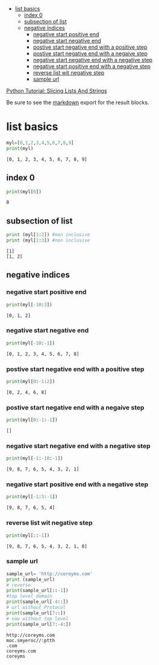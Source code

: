 - [list basics](#org51063d9)
  - [index 0](#org6c06cf8)
  - [subsection of list](#orgda8871d)
  - [negative indices](#orgc245aca)
    - [negative start positive end](#org71b5d2e)
    - [negative start negative end](#org24d90ff)
    - [postive start negative end with a positive step](#org8189916)
    - [postive start negative end with a negaive step](#orged3e257)
    - [negative start negative end with a negative step](#orgcf3f990)
    - [negative start positive end with a negative step](#orgf2ded56)
    - [reverse list wit negative step](#orgf693e14)
    - [sample url](#org9ca9f99)

[Python Tutorial: Slicing Lists And Strings](https://www.youtube.com/watch?v=ajrtAuDg3yw&list=PL-osiE80TeTt2d9bfVyTiXJA-UTHn6WwU&index=19)

Be sure to see the [markdown](https://raw.githubusercontent.com/rileyrg/development-education/main/lessons/python/coreyschafer/19-slicing.md) export for the result blocks.


<a id="org51063d9"></a>

# list basics

```python
myl=[0,1,2,3,4,5,6,7,8,9]
print(myl)
```

    [0, 1, 2, 3, 4, 5, 6, 7, 8, 9]


<a id="org6c06cf8"></a>

## index 0

```python
print(myl[0])
```

    0


<a id="orgda8871d"></a>

## subsection of list

```python
print (myl[1:2]) #non inclusive
print (myl[1:3]) #non inclusive
```

    [1]
    [1, 2]


<a id="orgc245aca"></a>

## negative indices


<a id="org71b5d2e"></a>

### negative start positive end

```python
print(myl[-10:3])
```

    [0, 1, 2]


<a id="org24d90ff"></a>

### negative start negative end

```python
print(myl[-10:-1])
```

    [0, 1, 2, 3, 4, 5, 6, 7, 8]


<a id="org8189916"></a>

### postive start negative end with a positive step

```python
print(myl[0:-1:2])
```

    [0, 2, 4, 6, 8]


<a id="orged3e257"></a>

### postive start negative end with a negaive step

```python
print(myl[0:-1:-1])
```

    []


<a id="orgcf3f990"></a>

### negative start negative end with a negative step

```python
print(myl[-1:-10:-1])
```

    [9, 8, 7, 6, 5, 4, 3, 2, 1]


<a id="orgf2ded56"></a>

### negative start positive end with a negative step

```python
print(myl[-1:3:-1])
```

    [9, 8, 7, 6, 5, 4]


<a id="orgf693e14"></a>

### reverse list wit negative step

```python
print(myl[::-1])
```

    [9, 8, 7, 6, 5, 4, 3, 2, 1, 0]


<a id="org9ca9f99"></a>

### sample url

```python
sample_url= 'http://coreyms.com'
print (sample_url)
# reverse
print(sample_url[::-1])
#top level domain
print(sample_url[-4::])
# url without Protocol
print(sample_url[7::])
# now without top level
print(sample_url[7:-4:])
```

    http://coreyms.com
    moc.smyeroc//:ptth
    .com
    coreyms.com
    coreyms
